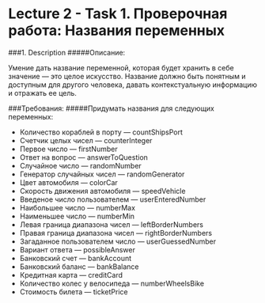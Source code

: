 # Lecture 2 - Task 1. Проверочная работа: Названия переменных
###1. Description
#####Описание:

Умение дать название переменной, которая будет хранить в себе значение — это целое искусство. Название должно быть понятным
и доступным для другого человека, давать контекстуальную информацию и отражать ее цель.

###Требования:
#####Придумать названия для следующих переменных:

- Количество кораблей в порту — countShipsPort
- Счетчик целых чисел — counterInteger
- Первое число — firstNumber
- Ответ на вопрос — answerToQuestion
- Случайное число — randomNumber
- Генератор случайных чисел — randomGenerator
- Цвет автомобиля — colorCar
- Скорость движения автомобиля — speedVehicle
- Введеное число пользователем — userEnteredNumber
- Наибольшее число — numberMax
- Наименьшее число — numberMin
- Левая граница диапазона чисел — leftBorderNumbers
- Правая граница диапазона чисел — rightBorderNumbers
- Загаданное пользователем число — userGuessedNumber
- Вариант ответа — possibleAnswer
- Банковский счет — bankAccount
- Банковский баланс — bankBalance
- Кредитная карта — creditCard
- Количество колес у велосипеда — numberWheelsBike
- Стоимость билета — ticketPrice